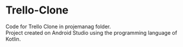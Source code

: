 # Trello-Clone

Code for Trello Clone in projemanag folder.   
Project created on Android Studio using the programming language of Kotlin.  
